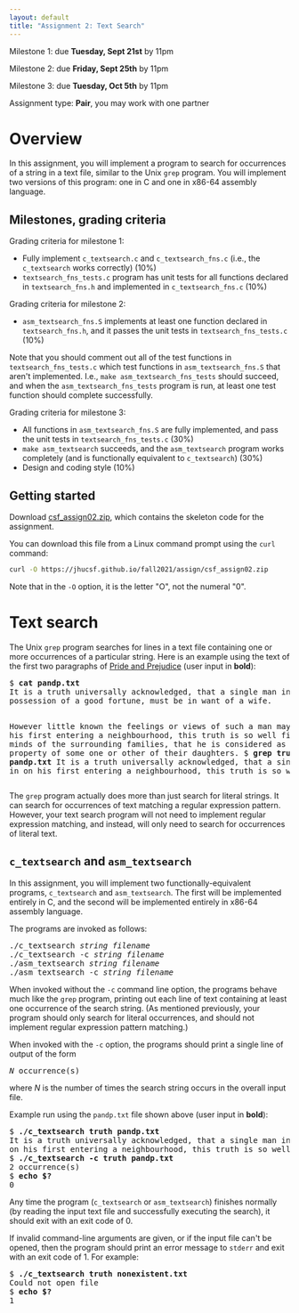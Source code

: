 ```yaml
---
layout: default
title: "Assignment 2: Text Search"
---
```


Milestone 1: due **Tuesday, Sept 21st** by 11pm

Milestone 2: due **Friday, Sept 25th** by 11pm

Milestone 3: due **Tuesday, Oct 5th** by 11pm

Assignment type: **Pair**, you may work with one partner

# Overview

In this assignment, you will implement a program to search for occurrences
of a string in a text file, similar to the Unix `grep` program.
You will implement two versions of this program: one in C and one in
x86-64 assembly language.

## Milestones, grading criteria

Grading criteria for milestone 1:

* Fully implement `c_textsearch.c` and `c_textsearch_fns.c` (i.e., the `c_textsearch`
  works correctly) (10%)
* `textsearch_fns_tests.c` program has unit tests for all functions declared in `textsearch_fns.h`
  and implemented in `c_textsearch_fns.c` (10%)

Grading criteria for milestone 2:

* `asm_textsearch_fns.S` implements at least one function declared in `textsearch_fns.h`, and
  it passes the unit tests in `textsearch_fns_tests.c` (10%)

Note that you should comment out all of the test functions in `textsearch_fns_tests.c`
which test functions in `asm_textsearch_fns.S` that aren't implemented.
I.e., `make asm_textsearch_fns_tests` should succeed, and when the `asm_textsearch_fns_tests`
program is run, at least one test function should complete successfully.

Grading criteria for milestone 3:

* All functions in `asm_textsearch_fns.S` are fully implemented, and
  pass the unit tests in `textsearch_fns_tests.c` (30%)
* `make asm_textsearch` succeeds, and the `asm_textsearch` program works
  completely (and is functionally equivalent to `c_textsearch`) (30%)
* Design and coding style (10%)

## Getting started

Download [csf\_assign02.zip](csf_assign02.zip), which contains the skeleton code for the assignment.

You can download this file from a Linux command prompt using the `curl` command:

```bash
curl -O https://jhucsf.github.io/fall2021/assign/csf_assign02.zip
```

Note that in the `-O` option, it is the letter "O", not the numeral "0".

# Text search

The Unix `grep` program searches for lines in a text file containing one or more
occurrences of a particular string. Here is an example using the text of the
first two paragraphs of [Pride and Prejudice](https://www.gutenberg.org/files/1342/1342-0.txt)
(user input in <b>bold</b>):

<div class="highlighter-rouge"><pre>
$ <b>cat pandp.txt</b>
It is a truth universally acknowledged, that a single man in
possession of a good fortune, must be in want of a wife.

However little known the feelings or views of such a man may be
on his first entering a neighbourhood, this truth is so well
fixed in the minds of the surrounding families, that he is
considered as the rightful property of some one or other of their
daughters.
$ <b>grep truth pandp.txt</b>
It is a truth universally acknowledged, that a single man in
on his first entering a neighbourhood, this truth is so well
</pre></div>

The `grep` program actually does more than just search for literal strings.
It can search for occurrences of text matching a regular expression pattern.
However, your text search program will not need to implement regular expression
matching, and instead, will only need to search for occurrences of literal text.

## `c_textsearch` and `asm_textsearch`

In this assignment, you will implement two functionally-equivalent programs,
`c_textsearch` and `asm_textsearch`.  The first will be implemented entirely
in C, and the second will be implemented entirely in x86-64 assembly language.

The programs are invoked as follows:

<div class="highlighter-rouge"><pre>
./c&#95;textsearch <i>string</i> <i>filename</i>
./c&#95;textsearch -c <i>string</i> <i>filename</i>
./asm&#95;textsearch <i>string</i> <i>filename</i>
./asm&#95;textsearch -c <i>string</i> <i>filename</i>
</pre></div>

When invoked without the `-c` command line option, the programs behave much
like the `grep` program, printing out each line of text containing at least
one occurrence of the search string.  (As mentioned previously, your program
should only search for literal occurrences, and should not implement regular
expression pattern matching.)

When invoked with the `-c` option, the programs should print a single line of
output of the form

<div class="highlighter-rouge"><pre>
<i>N</i> occurrence(s)
</pre></div>

where *N* is the number of times the search string occurs in the overall input
file.

Example run using the `pandp.txt` file shown above (user input in **bold**):

<div class="highlighter-rouge"><pre>
$ <b>./c&#95;textsearch truth pandp.txt</b>
It is a truth universally acknowledged, that a single man in
on his first entering a neighbourhood, this truth is so well
$ <b>./c&#95;textsearch -c truth pandp.txt</b>
2 occurrence(s)
$ <b>echo $?</b>
0
</pre></div>

Any time the program (`c_textsearch` or `asm_textsearch`) finishes normally
(by reading the input text file and successfully executing the search), it
should exit with an exit code of 0.

If invalid command-line arguments are given, or if the input file can't
be opened, then the program should print an error message to `stderr`
and exit with an exit code of 1.  For example:

<div class="highlighter-rouge"><pre>
$ <b>./c&#95;textsearch truth nonexistent.txt</b>
Could not open file
$ <b>echo $?</b>
1
</pre></div>
